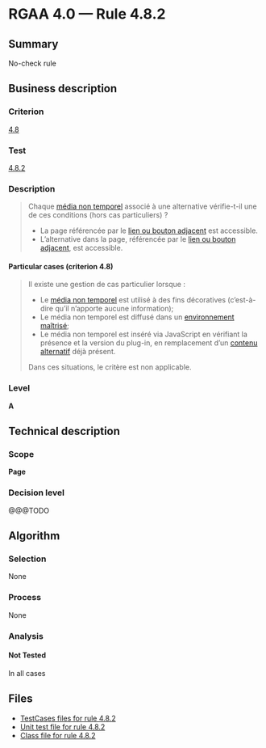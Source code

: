 # RGAA 4.0 — Rule 4.8.2

## Summary

No-check rule

## Business description

### Criterion

[4.8](https://www.numerique.gouv.fr/publications/rgaa-accessibilite/methode/criteres/#crit-4-8)

### Test

[4.8.2](https://www.numerique.gouv.fr/publications/rgaa-accessibilite/methode/criteres/#test-4-8-2)

### Description

> Chaque [média non temporel](https://www.numerique.gouv.fr/publications/rgaa-accessibilite/methode/glossaire/#media-non-temporel) associé à une alternative vérifie-t-il une de ces conditions (hors cas particuliers) ?
> 
> * La page référencée par le [lien ou bouton adjacent](https://www.numerique.gouv.fr/publications/rgaa-accessibilite/methode/glossaire/#lien-ou-bouton-adjacent) est accessible.
> * L’alternative dans la page, référencée par le [lien ou bouton adjacent](https://www.numerique.gouv.fr/publications/rgaa-accessibilite/methode/glossaire/#lien-ou-bouton-adjacent), est accessible.

#### Particular cases (criterion 4.8)

> Il existe une gestion de cas particulier lorsque :
> 
> * Le [média non temporel](https://www.numerique.gouv.fr/publications/rgaa-accessibilite/methode/glossaire/#media-non-temporel) est utilisé à des fins décoratives (c’est-à-dire qu’il n’apporte aucune information);
> * Le média non temporel est diffusé dans un [environnement maîtrisé](https://www.numerique.gouv.fr/publications/rgaa-accessibilite/methode/glossaire/#environnement-maitrise);
> * Le média non temporel est inséré via JavaScript en vérifiant la présence et la version du plug-in, en remplacement d’un [contenu alternatif](https://www.numerique.gouv.fr/publications/rgaa-accessibilite/methode/glossaire/#contenu-alternatif) déjà présent.
> 
> Dans ces situations, le critère est non applicable.

### Level

**A**


## Technical description

### Scope

**Page**

### Decision level

@@@TODO


## Algorithm

### Selection

None

### Process

None

### Analysis

#### Not Tested

In all cases


## Files

- [TestCases files for rule 4.8.2](https://gitlab.com/asqatasun/Asqatasun/-/tree/v5/rules/rules-rgaa4.0/src/test/resources/testcases/rgaa40/Rgaa40Rule040802/)
- [Unit test file for rule 4.8.2](https://gitlab.com/asqatasun/Asqatasun/-/blob/v5/rules/rules-rgaa4.0/src/test/java/org/asqatasun/rules/rgaa40/Rgaa40Rule040802Test.java)
- [Class file for rule 4.8.2](https://gitlab.com/asqatasun/Asqatasun/-/blob/v5/rules/rules-rgaa4.0/src/main/java/org/asqatasun/rules/rgaa40/Rgaa40Rule040802.java)


